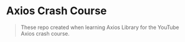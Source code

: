 # Axios Crash Course

> These repo created when learning Axios Library for the YouTube Axios crash course.


